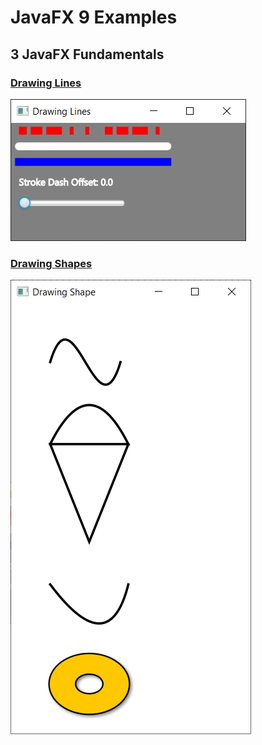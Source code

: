 JavaFX 9 Examples
=================

3 JavaFX Fundamentals
---------------------

### [Drawing Lines](src\main\java\learnfx\javafx9be\ch03fund\DrawingLines.java)

![DrawingLines](img\ch03fund\DrawingLines.png "DrawingLines")

### [Drawing Shapes](src\main\java\learnfx\javafx9be\ch03fund\DrawingShapes.java)

![DrawingShapes](img\ch03fund\DrawingShapes.png "DrawingShapes")

